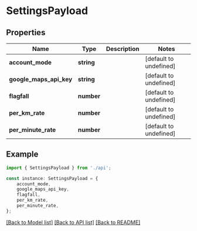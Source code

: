 # SettingsPayload


## Properties

Name | Type | Description | Notes
------------ | ------------- | ------------- | -------------
**account_mode** | **string** |  | [default to undefined]
**google_maps_api_key** | **string** |  | [default to undefined]
**flagfall** | **number** |  | [default to undefined]
**per_km_rate** | **number** |  | [default to undefined]
**per_minute_rate** | **number** |  | [default to undefined]

## Example

```typescript
import { SettingsPayload } from './api';

const instance: SettingsPayload = {
    account_mode,
    google_maps_api_key,
    flagfall,
    per_km_rate,
    per_minute_rate,
};
```

[[Back to Model list]](../README.md#documentation-for-models) [[Back to API list]](../README.md#documentation-for-api-endpoints) [[Back to README]](../README.md)
